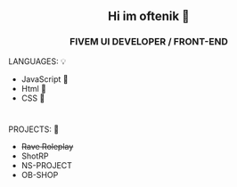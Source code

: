 <div align="center">

## Hi im oftenik 👋

</div>

<div align="center">

### FIVEM UI DEVELOPER / FRONT-END

</div>


 LANGUAGES: 💡

 - JavaScript 📃
 - Html 📃
 - CSS 📃


#

   PROJECTS: 🔐

 - ~~Rave Roleplay~~
 - ShotRP
 - NS-PROJECT
 - OB-SHOP
